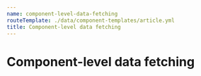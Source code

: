 ```yaml
---
name: component-level-data-fetching
routeTemplate: ./data/component-templates/article.yml
title: Component-level data fetching
---
```

# Component-level data fetching